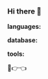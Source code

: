 ### Hi there 👋

**languages:**  


<!-- <code><img height="50" src="https://github.com/devSimaa/devSimaa/blob/main/ico/language/python.png"></code>
<code><img height="50" src="https://github.com/devSimaa/devSimaa/blob/main/ico/language/html.png"></code>
<code><img height="50" src="https://github.com/devSimaa/devSimaa/blob/main/ico/language/css.png"></code>
<code><img height="50" src="https://github.com/devSimaa/devSimaa/blob/main/ico/language/c%23.png"></code -->

**database:**

<!-- <code><img height="50" src="https://github.com/devSimaa/devSimaa/blob/main/ico/database/sql.png"></code>
<code><img height="50" src="https://github.com/devSimaa/devSimaa/blob/main/ico/database/mongodb.png"></code> -->


**tools:**  

<!-- <code><img height="50" src="https://github.com/devSimaa/devSimaa/blob/main/ico/tools/Figma.png"></code>
<code><img height="50" src="https://github.com/devSimaa/devSimaa/blob/main/ico/tools/django.png"></code>
<code><img height="50" src="https://github.com/devSimaa/devSimaa/blob/main/ico/tools/Photoshop.png"></code> -->



<!--END_SECTION:waka-->

🥺👉👈
